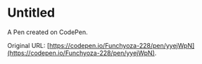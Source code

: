 # Untitled

A Pen created on CodePen.

Original URL: [https://codepen.io/Funchyoza-228/pen/yyejWpN](https://codepen.io/Funchyoza-228/pen/yyejWpN).

